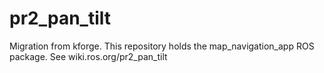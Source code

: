 pr2_pan_tilt
============

Migration from kforge. This repository holds the map_navigation_app ROS package. See wiki.ros.org/pr2_pan_tilt
